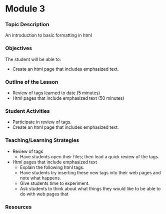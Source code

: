 # Module 3

### Topic Description

An introduction to basic formatting in html

### Objectives
The student will be able to:
- Create an html page that includes emphasized text.

### Outline of the Lesson

- Review of tags learned to date (5 minutes)
- Html pages that include emphasized text (50 minutes)

### Student Activities
- Participate in review of tags.
- Create an html page that includes emphasized text.

### Teaching/Learning Strategies

- Review of tags
    - Have students open their files; then lead a quick review of the tags.
- Html pages that include emphasized text
    - Explain the following html tags.
    - Have students try inserting these new tags into their web pages and note what happens.
    - Give students time to experiment.
    - Ask students to think about what things they would like to be able to do with web pages that

### Resources

